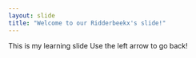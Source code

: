 ```yaml
---
layout: slide
title: "Welcome to our Ridderbeekx's slide!"
---
```

This is my learning slide
Use the left arrow to go back!
